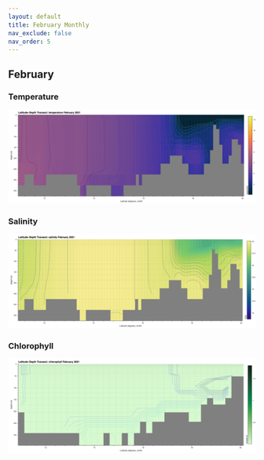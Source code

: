 ```yaml
---
layout: default
title: February Monthly
nav_exclude: false
nav_order: 5
---
```


## February

### Temperature
![February Temperature](cmems_mod_arc_phy_my_topaz4_P1M/2021/February/thetao.png)

### Salinity
![February Salinity](cmems_mod_arc_phy_my_topaz4_P1M/2021/February/so.png)

### Chlorophyll
![February Chlorophyll](cmems_mod_arc_bgc_my_ecosmo_P1M/2021/February/chl.png)